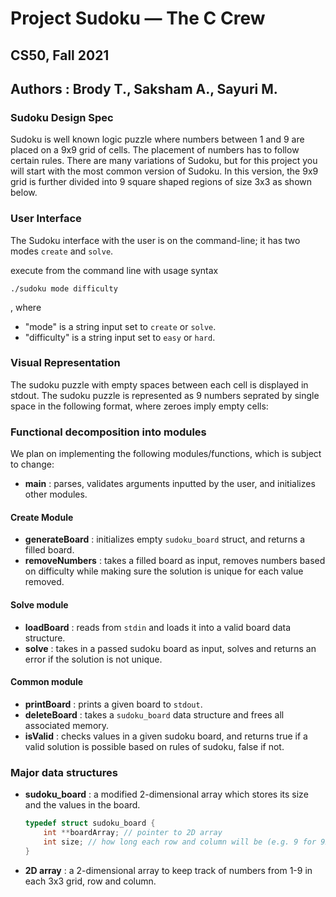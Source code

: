 # Project Sudoku — The C Crew 
## CS50, Fall 2021 
## Authors : Brody T., Saksham A., Sayuri M. 
### Sudoku Design Spec 

Sudoku is well known logic puzzle where numbers between 1 and 9 are placed on a 9x9 grid of cells. The placement of numbers has to follow certain rules. There are many variations of Sudoku, but for this project you will start with the most common version of Sudoku. In this version, the 9x9 grid is further divided into 9 square shaped regions of size 3x3 as shown below.

### User Interface 

The Sudoku interface with the user is on the command-line; it has two modes `create` and `solve`. 

execute from the command line with usage syntax 
``` 
./sudoku mode difficulty
```
, where
* "mode" is a string input set to `create` or `solve`. 
* "difficulty" is a string input set to `easy` or `hard`.

### Visual Representation 
The sudoku puzzle with empty spaces between each cell is displayed in stdout. The sudoku puzzle is represented as 9 numbers seprated by single space in the following format, where zeroes imply empty cells:

### Functional decomposition into modules

We plan on implementing the following modules/functions, which is subject to change: 
* **main** : parses, validates arguments inputted by the user, and initializes other modules. 
#### Create Module
* **generateBoard** : initializes empty `sudoku_board` struct, and returns a filled board. 
* **removeNumbers** : takes a filled board as input, removes numbers based on difficulty while making sure the solution is unique for each value removed. 



#### Solve module 
* **loadBoard** : reads from ```stdin``` and loads it into a valid board data structure. 
* **solve** : takes in a passed sudoku board as input, solves and returns an error if the solution is not unique. 

#### Common module 
* **printBoard** : prints a given board to ```stdout```. 
* **deleteBoard** : takes a `sudoku_board` data structure and frees all associated memory. 
* **isValid** : checks values in a given sudoku board, and returns true if a valid solution is possible based on rules of sudoku, false if not. 

### Major data structures
* **sudoku_board** : a modified 2-dimensional array which stores its size and the values in the board. 
  ```c
  typedef struct sudoku_board {
      int **boardArray; // pointer to 2D array
      int size; // how long each row and column will be (e.g. 9 for 9x9 grid)
  }
* **2D array** : a 2-dimensional array to keep track of numbers from 1-9 in each 3x3 grid, row and column. 









